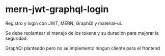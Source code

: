 # mern-jwt-graphql-login

Registro y login con JWT, MERN, GraphQl y material-ui.

Se debe replantear el manejo de los tokens y su duración para mejorar la seguridad.

GraphQl planteado pero no se implemento ningun cliente para el frontend
